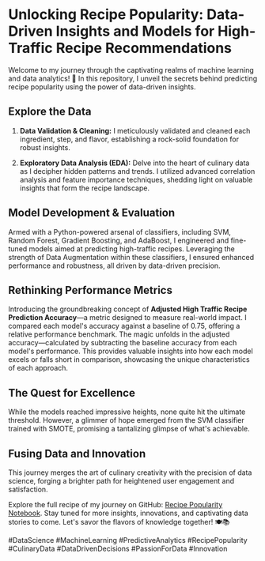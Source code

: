 # Unlocking Recipe Popularity: Data-Driven Insights and Models for High-Traffic Recipe Recommendations
Welcome to my journey through the captivating realms of machine learning and data analytics! 🚀 In this repository, I unveil the secrets behind predicting recipe popularity using the power of data-driven insights.

## Explore the Data
1. **Data Validation & Cleaning:** I meticulously validated and cleaned each ingredient, step, and flavor, establishing a rock-solid foundation for robust insights.

2. **Exploratory Data Analysis (EDA):** Delve into the heart of culinary data as I decipher hidden patterns and trends. I utilized advanced correlation analysis and feature importance techniques, shedding light on valuable insights that form the recipe landscape.

## Model Development & Evaluation
Armed with a Python-powered arsenal of classifiers, including SVM, Random Forest, Gradient Boosting, and AdaBoost, I engineered and fine-tuned models aimed at predicting high-traffic recipes. Leveraging the strength of Data Augmentation within these classifiers, I ensured enhanced performance and robustness, all driven by data-driven precision.

## Rethinking Performance Metrics
Introducing the groundbreaking concept of **Adjusted High Traffic Recipe Prediction Accuracy**—a metric designed to measure real-world impact. I compared each model's accuracy against a baseline of 0.75, offering a relative performance benchmark. The magic unfolds in the adjusted accuracy—calculated by subtracting the baseline accuracy from each model's performance. This provides valuable insights into how each model excels or falls short in comparison, showcasing the unique characteristics of each approach.

## The Quest for Excellence
While the models reached impressive heights, none quite hit the ultimate threshold. However, a glimmer of hope emerged from the SVM classifier trained with SMOTE, promising a tantalizing glimpse of what's achievable.

## Fusing Data and Innovation
This journey merges the art of culinary creativity with the precision of data science, forging a brighter path for heightened user engagement and satisfaction.

Explore the full recipe of my journey on GitHub: [Recipe Popularity Notebook](https://github.com/Roc-Data-Analyst/Unlocking-Recipe-Popularity/blob/master/notebook.ipynb). Stay tuned for more insights, innovations, and captivating data stories to come. Let's savor the flavors of knowledge together! 🍽️📚

#DataScience #MachineLearning #PredictiveAnalytics #RecipePopularity #CulinaryData #DataDrivenDecisions #PassionForData #Innovation

